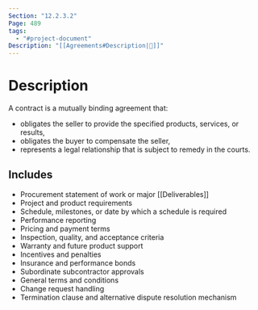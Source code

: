 ```yaml
---
Section: "12.2.3.2"
Page: 489
tags:
  - "#project-document"
Description: "[[Agreements#Description|📝]]"
---
```

# Description
A contract is a mutually binding agreement that:
- obligates the seller to provide the specified products, services, or results,
- obligates the buyer to compensate the seller,
- represents a legal relationship that is subject to remedy in the courts.
## Includes
* Procurement statement of work or major [[Deliverables]]
* Project and product requirements
* Schedule, milestones, or date by which a schedule is required
* Performance reporting
* Pricing and payment terms
* Inspection, quality, and acceptance criteria
* Warranty and future product support
* Incentives and penalties
* Insurance and performance bonds
* Subordinate subcontractor approvals
* General terms and conditions
* Change request handling
* Termination clause and alternative dispute resolution mechanism


